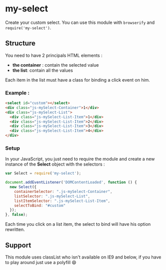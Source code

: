 # my-select
Create your custom select.
You can use this module with `browserify` and `require('my-select')`.

## Structure

You need to have 2 principals HTML elements :
- **the container** : contain the selected value
- **the list**: contain all the values

Each item in the list must have a class for binding a click event on him.

### Example :
```html
<select id="custom"></select>
<div class="js-mySelect-Container">1</div> 
<div class="js-mySelect-List">
  <div class="js-mySelect-List-Item">1</div>
  <div class="js-mySelect-List-Item">2</div>
  <div class="js-mySelect-List-Item">3</div>
  <div class="js-mySelect-List-Item">4</div>
</div> 
```

### Setup
In your JavaScript, you just need to require the module and create a new instance of the **Select** object with the selectors :
```js
var Select = require('my-select');

document.addEventListener('DOMContentLoaded', function () {
  new Select({
    containerSelector: ".js-mySelect-Container",
    listSelector: ".js-mySelect-List",
    listItemSelector: ".js-mySelect-List-Item",
    selectToBind: "#custom"
  });
}, false);

```

Each time you click on a list item, the select to bind will have his option rewritten.


## Support 
This module uses classList who isn't available on IE9 and below, if you have to play around just use a polyfill :smile:
